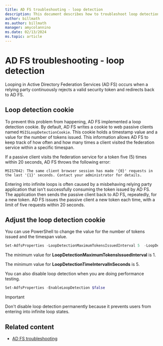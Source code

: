 ```yaml
---
title: AD FS troubleshooting - loop detection
description: This document describes how to troubleshoot loop detection for Active Directory Federation Services (AD FS).
author: billmath
ms.author: billmath
manager: amycolannino
ms.date: 02/13/2024
ms.topic: article
---
```


# AD FS troubleshooting - loop detection

Looping in Active Directory Federation Services (AD FS) occurs when a relying party continuously rejects a valid security token and redirects back to AD FS.

## Loop detection cookie

To prevent this problem from happening, AD FS implemented a loop detection cookie. By default, AD FS writes a cookie to web passive clients named `MSISLoopDetectionCookie`. This cookie holds a timestamp value and a value for the number of tokens issued. This information allows AD FS to keep track of how often and how many times a client visited the federation service within a specific timespan.

If a passive client visits the federation service for a token five (5) times within 20 seconds, AD FS throws the following error:

`MSIS7042: The same client browser session has made '{0}' requests in the last '{1}' seconds. Contact your administrator for details.`

Entering into infinite loops is often caused by a misbehaving relying party application that isn't successfully consuming the token issued by AD FS. The application then sends the passive client back to AD FS, repeatedly, for a new token. AD FS issues the passive client a new token each time, with a limit of five requests within 20 seconds.

## Adjust the loop detection cookie

You can use PowerShell to change the value for the number of tokens issued and the timespan value.

```powershell
Set-AdfsProperties -LoopDetectionMaximumTokensIssuedInterval 5  -LoopDetectionTimeIntervalInSeconds 20
```
The minimum value for **LoopDetectionMaximumTokensIssuedInterval** is 1.

The minimum value for **LoopDetectionTimeIntervalInSeconds** is 5.

You can also disable loop detection when you are doing performance testing.

```powershell
Set-AdfsProperties -EnableLoopDetection $false
```

> [!IMPORTANT]
> Don't disable loop detection permanently because it prevents users from entering into infinite loop states.

## Related content

- [AD FS troubleshooting](ad-fs-tshoot-overview.md)



